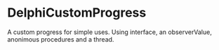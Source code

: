 # DelphiCustomProgress
A custom progress for simple uses. Using interface, an observerValue, anonimous procedures and a thread.
